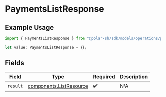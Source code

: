 # PaymentsListResponse

## Example Usage

```typescript
import { PaymentsListResponse } from "@polar-sh/sdk/models/operations/paymentslist.js";

let value: PaymentsListResponse = {};
```

## Fields

| Field                                                              | Type                                                               | Required                                                           | Description                                                        |
| ------------------------------------------------------------------ | ------------------------------------------------------------------ | ------------------------------------------------------------------ | ------------------------------------------------------------------ |
| `result`                                                           | [components.ListResource](../../models/components/listresource.md) | :heavy_check_mark:                                                 | N/A                                                                |